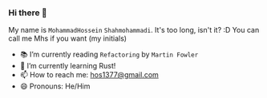 ### Hi there 👋

My name is `MohammadHossein` `Shahmohammadi`. It's too long, isn't it? :D You can call me Mhs if you want (my initials)

- 📚 I’m currently reading `Refactoring` by `Martin Fowler`
- 🌱 I’m currently learning Rust!
- 📫 How to reach me: hos1377@gmail.com
- 😄 Pronouns: He/Him
